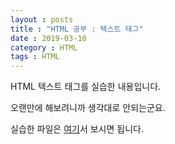 ```yaml
---
layout : posts
title : "HTML 공부 : 텍스트 태그"
date : 2019-03-10
category : HTML
tags : HTML
---
```

HTML 텍스트 태그를 실습한 내용입니다.

오랜만에 해보려니까 생각대로 안되는군요.

실습한 파일은 [여기](https://minungpark.github.io/HTML/TextTag.html)서 보시면 됩니다.

